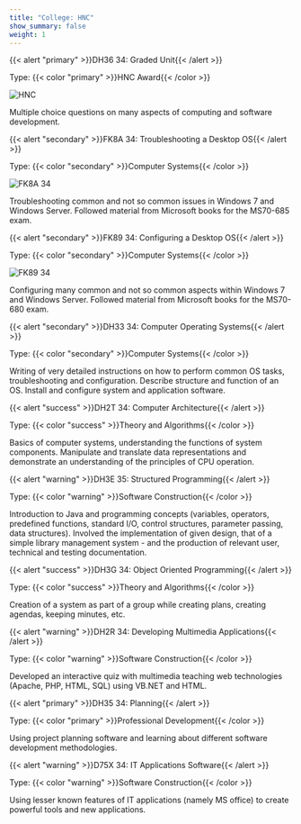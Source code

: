 ```yaml
---
title: "College: HNC"
show_summary: false
weight: 1
---
```


{{< alert "primary" >}}DH36 34: Graded Unit{{< /alert >}}

Type: {{< color "primary" >}}HNC Award{{< /color >}}

![HNC](/img/cert/hnc.jpg)


Multiple choice questions on many aspects of computing and software development.

{{< alert "secondary" >}}FK8A 34: Troubleshooting a Desktop OS{{< /alert >}}

Type: {{< color "secondary" >}}Computer Systems{{< /color >}}

![FK8A 34](/img/course/kc/hnc/FK8A-34.png)

Troubleshooting common and not so common issues in Windows 7 and Windows Server. Followed material from Microsoft books for the MS70-685 exam.

{{< alert "secondary" >}}FK89 34: Configuring a Desktop OS{{< /alert >}}

Type: {{< color "secondary" >}}Computer Systems{{< /color >}}

![FK89 34](/img/course/kc/hnc/FK89-34.png)

Configuring many common and not so common aspects within Windows 7 and Windows Server. Followed material from Microsoft books for the MS70-680 exam.

{{< alert "secondary" >}}DH33 34: Computer Operating Systems{{< /alert >}}

Type: {{< color "secondary" >}}Computer Systems{{< /color >}}

Writing of very detailed instructions on how to perform common OS tasks, troubleshooting and configuration. Describe structure and function of an OS. Install and configure system and application software.

{{< alert "success" >}}DH2T 34: Computer Architecture{{< /alert >}}

Type: {{< color "success" >}}Theory and Algorithms{{< /color >}}

Basics of computer systems, understanding the functions of system components. Manipulate and translate data representations and demonstrate an understanding of the principles of CPU operation.

{{< alert "warning" >}}DH3E 35: Structured Programming{{< /alert >}}

Type: {{< color "warning" >}}Software Construction{{< /color >}}

Introduction to Java and programming concepts (variables, operators, predefined functions, standard I/O, control structures, parameter passing, data structures). Involved the implementation of given design, that of a simple library management system - and the production of relevant user, technical and testing documentation.

{{< alert "success" >}}DH3G 34: Object Oriented Programming{{< /alert >}}

Type: {{< color "success" >}}Theory and Algorithms{{< /color >}}

Creation of a system as part of a group while creating plans, creating agendas, keeping minutes, etc.

{{< alert "warning" >}}DH2R 34: Developing Multimedia Applications{{< /alert >}}

Type: {{< color "warning" >}}Software Construction{{< /color >}}

Developed an interactive quiz with multimedia teaching web technologies (Apache, PHP, HTML, SQL) using VB.NET and HTML.

{{< alert "primary" >}}DH35 34: Planning{{< /alert >}}

Type: {{< color "primary" >}}Professional Development{{< /color >}}

Using project planning software and learning about different software development methodologies.

{{< alert "warning" >}}D75X 34: IT Applications Software{{< /alert >}}

Type: {{< color "warning" >}}Software Construction{{< /color >}}

Using lesser known features of IT applications (namely MS office) to create powerful tools and new applications.
